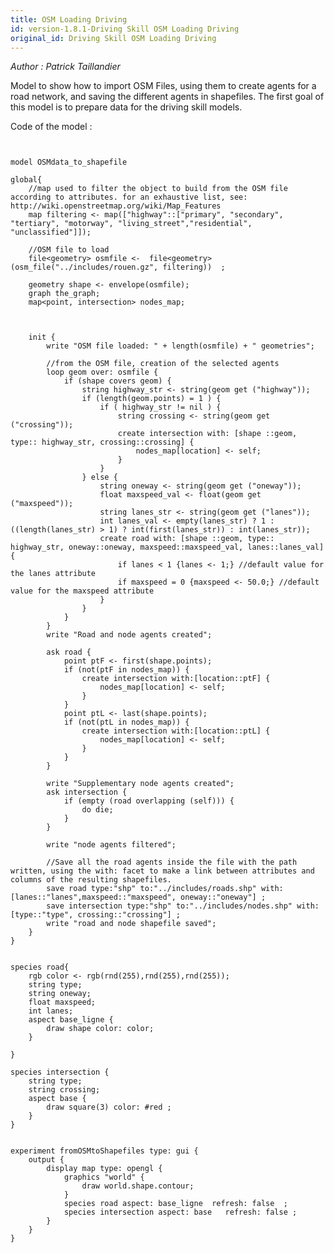 ```yaml
---
title: OSM Loading Driving
id: version-1.8.1-Driving Skill OSM Loading Driving
original_id: Driving Skill OSM Loading Driving
---
```


[//]: # (keyword|operator_osm_file)
[//]: # (keyword|operator_covers)
[//]: # (keyword|operator_get)
[//]: # (keyword|operator_in)
[//]: # (keyword|operator_last)
[//]: # (keyword|statement_put)
[//]: # (keyword|statement_save)
[//]: # (keyword|concept_load_file)
[//]: # (keyword|concept_gis)
[//]: # (keyword|concept_shapefile)
[//]: # (keyword|concept_save_file)
[//]: # (keyword|concept_osm)


_Author : Patrick Taillandier_

Model to show how to import OSM Files, using them to create agents for a road network, and saving the different agents in shapefiles. The first goal of this model is to prepare data for the driving skill models.


Code of the model : 

```


model OSMdata_to_shapefile 
 
global{
	//map used to filter the object to build from the OSM file according to attributes. for an exhaustive list, see: http://wiki.openstreetmap.org/wiki/Map_Features
	map filtering <- map(["highway"::["primary", "secondary", "tertiary", "motorway", "living_street","residential", "unclassified"]]);
	
	//OSM file to load
	file<geometry> osmfile <-  file<geometry>(osm_file("../includes/rouen.gz", filtering))  ;
	
	geometry shape <- envelope(osmfile);
	graph the_graph; 
	map<point, intersection> nodes_map;
	
	

	init {
		write "OSM file loaded: " + length(osmfile) + " geometries";
		
		//from the OSM file, creation of the selected agents
		loop geom over: osmfile {
			if (shape covers geom) {
				string highway_str <- string(geom get ("highway"));
				if (length(geom.points) = 1 ) {
					if ( highway_str != nil ) {
						string crossing <- string(geom get ("crossing"));
						create intersection with: [shape ::geom, type:: highway_str, crossing::crossing] {
							nodes_map[location] <- self;
						}
					}
				} else {
					string oneway <- string(geom get ("oneway"));
					float maxspeed_val <- float(geom get ("maxspeed"));
					string lanes_str <- string(geom get ("lanes"));
					int lanes_val <- empty(lanes_str) ? 1 : ((length(lanes_str) > 1) ? int(first(lanes_str)) : int(lanes_str));
					create road with: [shape ::geom, type:: highway_str, oneway::oneway, maxspeed::maxspeed_val, lanes::lanes_val] {
						if lanes < 1 {lanes <- 1;} //default value for the lanes attribute
						if maxspeed = 0 {maxspeed <- 50.0;} //default value for the maxspeed attribute
					}
				}	
			}
		}
		write "Road and node agents created";
		
		ask road {
			point ptF <- first(shape.points);
			if (not(ptF in nodes_map)) {
				create intersection with:[location::ptF] {
					nodes_map[location] <- self;
				}	
			}
			point ptL <- last(shape.points);
			if (not(ptL in nodes_map)) {
				create intersection with:[location::ptL] {
					nodes_map[location] <- self;
				}
			}
		}
			
		write "Supplementary node agents created";
		ask intersection {
			if (empty (road overlapping (self))) {
				do die;
			}
		}
		
		write "node agents filtered";
		
		//Save all the road agents inside the file with the path written, using the with: facet to make a link between attributes and columns of the resulting shapefiles. 
		save road type:"shp" to:"../includes/roads.shp" with:[lanes::"lanes",maxspeed::"maxspeed", oneway::"oneway"] ;
		save intersection type:"shp" to:"../includes/nodes.shp" with:[type::"type", crossing::"crossing"] ;
		write "road and node shapefile saved";
	}
}
	

species road{
	rgb color <- rgb(rnd(255),rnd(255),rnd(255));
	string type;
	string oneway;
	float maxspeed;
	int lanes;
	aspect base_ligne {
		draw shape color: color; 
	}
	
} 
	
species intersection {
	string type;
	string crossing;
	aspect base { 
		draw square(3) color: #red ;
	}
} 
	

experiment fromOSMtoShapefiles type: gui {
	output {
		display map type: opengl {
			graphics "world" {
				draw world.shape.contour;
			}
			species road aspect: base_ligne  refresh: false  ;
			species intersection aspect: base   refresh: false ;
		}
	}
}
```
